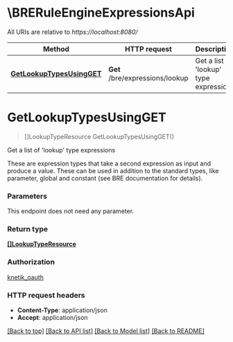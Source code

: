 # \BRERuleEngineExpressionsApi

All URIs are relative to *https://localhost:8080/*

Method | HTTP request | Description
------------- | ------------- | -------------
[**GetLookupTypesUsingGET**](BRERuleEngineExpressionsApi.md#GetLookupTypesUsingGET) | **Get** /bre/expressions/lookup | Get a list of &#39;lookup&#39; type expressions


# **GetLookupTypesUsingGET**
> []LookupTypeResource GetLookupTypesUsingGET()

Get a list of 'lookup' type expressions

These are expression types that take a second expression as input and produce a value. These can be used in addition to the standard types, like parameter, global and constant (see BRE documentation for details).


### Parameters
This endpoint does not need any parameter.

### Return type

[**[]LookupTypeResource**](LookupTypeResource.md)

### Authorization

[knetik_oauth](../README.md#knetik_oauth)

### HTTP request headers

 - **Content-Type**: application/json
 - **Accept**: application/json

[[Back to top]](#) [[Back to API list]](../README.md#documentation-for-api-endpoints) [[Back to Model list]](../README.md#documentation-for-models) [[Back to README]](../README.md)

